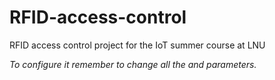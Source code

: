# RFID-access-control
RFID access control project for the IoT summer course at LNU

*To configure it remember to change all the <username> and <password> parameters.*
